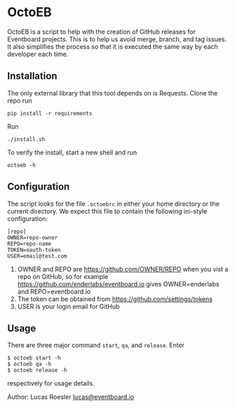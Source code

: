OctoEB
======

OctoEB is a script to help with the creation of GitHub releases for Eventboard
projects.  This is to help us avoid merge, branch, and tag issues. It also
simplifies the process so that it is executed the same way by each developer
each time.

## Installation
The only external library that this tool depends on is Requests.  Clone the
repo run

    pip install -r requirements

Run

    ./install.sh

To verify the install, start a new shell and run

    octoeb -h


## Configuration
The script looks for the file `.octoebrc` in either
your home directory or the current directory.  We expect this file to
contain the following ini-style configuration:


    [repo]
    OWNER=repo-owner
    REPO=repo-name
    TOKEN=oauth-token
    USER=email@test.com


1) OWNER and REPO are https://github.com/OWNER/REPO when you vist a repo on
   GitHub, so for example https://github.com/enderlabs/eventboard.io gives
   OWNER=enderlabs and REPO=eventboard.io
2) The token can be obtained from https://github.com/settings/tokens
3) USER is your login email for GitHub


## Usage
There are three major command `start`, `qa`, and `release`. Enter

    $ octoeb start -h
    $ octoeb qa -h
    $ octoeb release -h

respectively for usage details.


Author: Lucas Roesler <lucas@eventboard.io>
